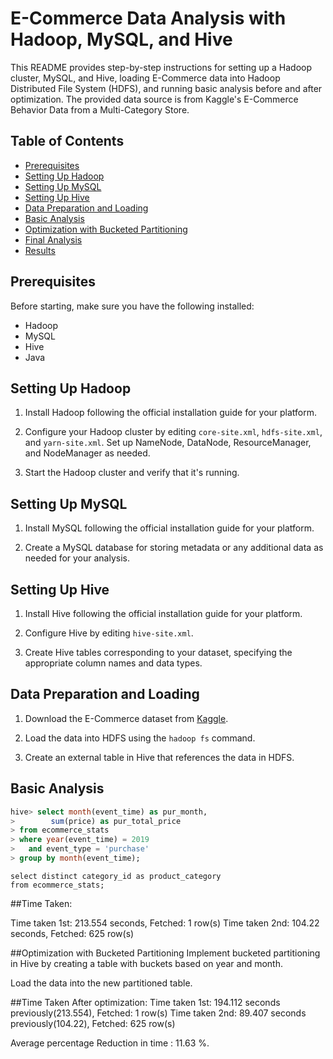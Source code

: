 # E-Commerce Data Analysis with Hadoop, MySQL, and Hive

This README provides step-by-step instructions for setting up a Hadoop cluster, MySQL, and Hive, loading E-Commerce data into Hadoop Distributed File System (HDFS), and running basic analysis before and after optimization. The provided data source is from Kaggle's E-Commerce Behavior Data from a Multi-Category Store.

## Table of Contents
- [Prerequisites](#prerequisites)
- [Setting Up Hadoop](#setting-up-hadoop)
- [Setting Up MySQL](#setting-up-mysql)
- [Setting Up Hive](#setting-up-hive)
- [Data Preparation and Loading](#data-preparation-and-loading)
- [Basic Analysis](#basic-analysis)
- [Optimization with Bucketed Partitioning](#optimization-with-bucketed-partitioning)
- [Final Analysis](#final-analysis)
- [Results](#results)

## Prerequisites

Before starting, make sure you have the following installed:
- Hadoop
- MySQL
- Hive
- Java

## Setting Up Hadoop

1. Install Hadoop following the official installation guide for your platform.

2. Configure your Hadoop cluster by editing `core-site.xml`, `hdfs-site.xml`, and `yarn-site.xml`. Set up NameNode, DataNode, ResourceManager, and NodeManager as needed.

3. Start the Hadoop cluster and verify that it's running.

## Setting Up MySQL

1. Install MySQL following the official installation guide for your platform.

2. Create a MySQL database for storing metadata or any additional data as needed for your analysis.

## Setting Up Hive

1. Install Hive following the official installation guide for your platform.

2. Configure Hive by editing `hive-site.xml`.

3. Create Hive tables corresponding to your dataset, specifying the appropriate column names and data types.

## Data Preparation and Loading

1. Download the E-Commerce dataset from [Kaggle](https://www.kaggle.com/datasets/mkechinov/ecommerce-behavior-data-from-multi-category-store/?select=2019-Oct.csv).

2. Load the data into HDFS using the `hadoop fs` command.

3. Create an external table in Hive that references the data in HDFS.

## Basic Analysis

```sql
hive> select month(event_time) as pur_month,
>        sum(price) as pur_total_price
> from ecommerce_stats
> where year(event_time) = 2019
>   and event_type = 'purchase'
> group by month(event_time);
```
```
select distinct category_id as product_category
from ecommerce_stats;
```
##Time Taken:

Time taken 1st: 213.554 seconds, Fetched: 1 row(s)
Time taken 2nd: 104.22 seconds, Fetched: 625 row(s)


##Optimization with Bucketed Partitioning
Implement bucketed partitioning in Hive by creating a table with buckets based on year and month.

Load the data into the new partitioned table.


##Time Taken After optimization:
Time taken 1st: 194.112 seconds previously(213.554), Fetched: 1 row(s)
Time taken 2nd: 89.407 seconds previously(104.22), Fetched: 625 row(s)

Average percentage Reduction in time : 11.63 %.
